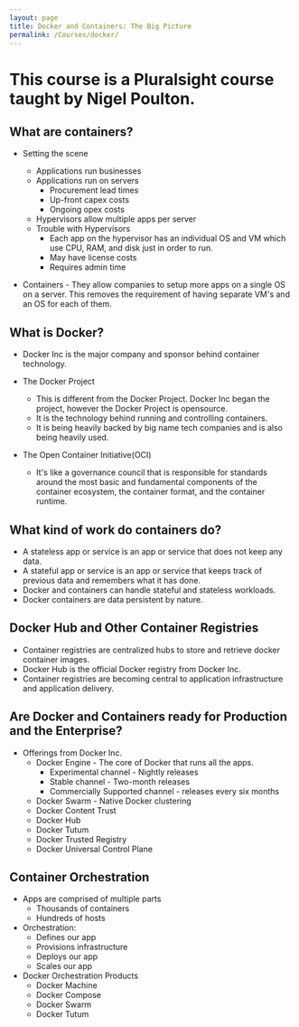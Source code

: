 ```yaml
---
layout: page
title: Docker and Containers: The Big Picture
permalink: /Courses/docker/
---
```


# This course is a Pluralsight course taught by Nigel Poulton.

## What are containers?

- Setting the scene
  - Applications run businesses
  - Applications run on servers
    - Procurement lead times
    - Up-front capex costs
    - Ongoing opex costs
  - Hypervisors allow multiple apps per server
  - Trouble with Hypervisors
    - Each app on the hypervisor has an individual OS and VM which use CPU, RAM, and disk just in order to run.
    - May have license costs
    - Requires admin time

- Containers - They allow companies to setup more apps on a single OS on a server. This removes the requirement of having separate VM's and an OS for each of them.

## What is Docker?

- Docker Inc is the major company and sponsor behind container technology.
- The Docker Project
  - This is different from the Docker Project. Docker Inc began the project, however the Docker Project is opensource.
  - It is the technology behind running and controlling containers.
  - It is being heavily backed by big name tech companies and is also being heavily used.

- The Open Container Initiative(OCI)
  - It's like a governance council that is responsible for standards around the most basic and fundamental components of the container ecosystem, the container format, and the container runtime.

## What kind of work do containers do?

- A stateless app or service is an app or service that does not keep any data.
- A stateful app or service is an app or service that keeps track of previous data and remembers what it has done.
- Docker and containers can handle stateful and stateless workloads.
- Docker containers are data persistent by nature.

## Docker Hub and Other Container Registries

- Container registries are centralized hubs to store and retrieve docker container images.
- Docker Hub is the official Docker registry from Docker Inc.
- Container registries are becoming central to application infrastructure and application delivery.

## Are Docker and Containers ready for Production and the Enterprise?

- Offerings from Docker Inc.
  - Docker Engine - The core of Docker that runs all the apps.
    - Experimental channel - Nightly releases
    - Stable channel - Two-month releases
    - Commercially Supported channel - releases every six months
  - Docker Swarm - Native Docker clustering
  - Docker Content Trust
  - Docker Hub
  - Docker Tutum
  - Docker Trusted Registry
  - Docker Universal Control Plane

## Container Orchestration

- Apps are comprised of multiple parts
  - Thousands of containers
  - Hundreds of hosts
- Orchestration:
  - Defines our app
  - Provisions infrastructure
  - Deploys our app
  - Scales our app
- Docker Orchestration Products
  - Docker Machine
  - Docker Compose
  - Docker Swarm
  - Docker Tutum
